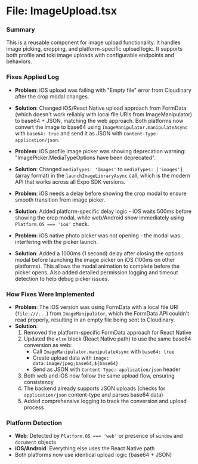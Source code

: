 # File: ImageUpload.tsx

### Summary
This is a reusable component for image upload functionality. It handles image picking, cropping, and platform-specific upload logic. It supports both profile and toki image uploads with configurable endpoints and behaviors.

### Fixes Applied Log
- **Problem**: iOS upload was failing with "Empty file" error from Cloudinary after the crop modal changes.
- **Solution**: Changed iOS/React Native upload approach from FormData (which doesn't work reliably with local file URIs from ImageManipulator) to base64 + JSON, matching the web approach. Both platforms now convert the image to base64 using `ImageManipulator.manipulateAsync` with `base64: true` and send it as JSON with `Content-Type: application/json`.

- **Problem**: iOS profile image picker was showing deprecation warning: "ImagePicker.MediaTypeOptions have been deprecated".
- **Solution**: Changed `mediaTypes: 'Images'` to `mediaTypes: ['images']` (array format) in the `launchImageLibraryAsync` call, which is the modern API that works across all Expo SDK versions.

- **Problem**: iOS needs a delay before showing the crop modal to ensure smooth transition from image picker.
- **Solution**: Added platform-specific delay logic - iOS waits 500ms before showing the crop modal, while web/Android show immediately using `Platform.OS === 'ios'` check.

- **Problem**: iOS native photo picker was not opening - the modal was interfering with the picker launch.
- **Solution**: Added a 1000ms (1 second) delay after closing the options modal before launching the image picker on iOS (100ms on other platforms). This allows the modal animation to complete before the picker opens. Also added detailed permission logging and timeout detection to help debug picker issues.

### How Fixes Were Implemented
- **Problem**: The iOS version was using FormData with a local file URI (`file:///...`) from `ImageManipulator`, which the FormData API couldn't read properly, resulting in an empty file being sent to Cloudinary.
- **Solution**:
  1. Removed the platform-specific FormData approach for React Native
  2. Updated the `else` block (React Native path) to use the same base64 conversion as web:
     - Call `ImageManipulator.manipulateAsync` with `base64: true`
     - Create upload data with `image: data:image/jpeg;base64,${base64}`
     - Send as JSON with `Content-Type: application/json` header
  3. Both web and iOS now follow the same upload flow, ensuring consistency
  4. The backend already supports JSON uploads (checks for `application/json` content-type and parses base64 data)
  5. Added comprehensive logging to track the conversion and upload process

### Platform Detection
- **Web**: Detected by `Platform.OS === 'web'` or presence of `window` and `document` objects
- **iOS/Android**: Everything else uses the React Native path
- Both platforms now use identical upload logic (base64 + JSON)

